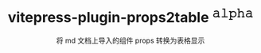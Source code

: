 <h1 align="center"> vitepress-plugin-props2table <sup>𝚊𝚕𝚙𝚑𝚊</sup></h1>


<p align="center">将 md 文档上导入的组件 props 转换为表格显示</p>


